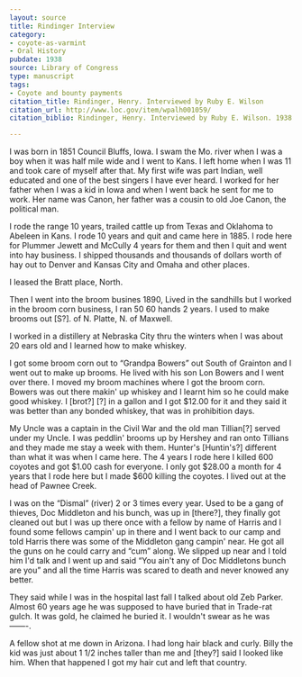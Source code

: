 ```yaml
---
layout: source
title: Rindinger Interview 
category:
- coyote-as-varmint
- Oral History
pubdate: 1938
source: Library of Congress
type: manuscript
tags: 
- Coyote and bounty payments
citation_title: Rindinger, Henry. Interviewed by Ruby E. Wilson
citation_url: http://www.loc.gov/item/wpalh001059/
citation_biblio: Rindinger, Henry. Interviewed by Ruby E. Wilson. 1938. Library of Congress, Manuscript Division, WPA Federal Writers' Project Collection. 

---
```




I was born in 1851 Council Bluffs, Iowa. I swam the Mo. river when I was a boy when it was half mile wide and I went to Kans. I left home when I was 11 and took care of myself after that. My first wife was part Indian, well educated and one of the best singers I have ever heard. I worked for her father when I was a kid in Iowa and when I went back he sent for me to work. Her name was Canon, her father was a cousin to old Joe Canon, the political man.

I rode the range 10 years, trailed cattle up from Texas and Oklahoma to Abeleen in Kans. I rode 10 years and quit and came here in 1885. I rode here for Plummer Jewett and McCully 4 years for them and then I quit and went into hay business. I shipped thousands and thousands of dollars worth of hay out to Denver and Kansas City and Omaha and other places.

I leased the Bratt place, North.

Then I went into the broom busines 1890, Lived in the sandhills but I worked in the broom corn business, I ran 50 60 hands 2 years. I used to make brooms out [S?]. of N. Platte, N. of Maxwell.

I worked in a distillery at Nebraska City thru the winters when I was about 20 ears old and I learned how to make whiskey.

I got some broom corn out to “Grandpa Bowers” out South of Grainton and I went out to make up brooms. He lived with his son Lon Bowers and I went over there. I moved my broom machines where I got the broom corn. Bowers was out there makin' up whiskey and I learnt him so he could make good whiskey. I [brot?] [?] in a gallon and I got $12.00 for it and they said it was better than any bonded whiskey, that was in prohibition days.

My Uncle was a captain in the Civil War and the old man Tillian[?] served under my Uncle. I was peddlin' brooms up by Hershey and ran onto Tillians and they made me stay a week with them. Hunter's [Huntin's?] different than what it was when I came here. The 4 years I rode here I killed 600 coyotes and got $1.00 cash for everyone. I only got $28.00 a month for 4 years that I rode here but I made $600 killing the coyotes. I lived out at the head of Pawnee Creek.

I was on the “Dismal” (river) 2 or 3 times every year. Used to be a gang of thieves, Doc Middleton and his bunch, was up in [there?], they finally got cleaned out but I was up there once with a fellow by name of Harris and I found some fellows campin' up in there and I went back to our camp and told Harris there was some of the Middleton gang campin' near. He got all the guns on he could carry and “cum” along. We slipped up near and I told him I'd talk and I went up and said “You ain't any of Doc Middletons bunch are you” and all the time Harris was scared to death and never knowed any better.

They said while I was in the hospital last fall I talked about old Zeb Parker. Almost 60 years age he was supposed to have buried that in Trade-rat gulch. It was gold, he claimed he buried it. I wouldn't swear as he was ——-.

A fellow shot at me down in Arizona. I had long hair black and curly. Billy the kid was just about 1 1/2 inches taller than me and [they?] said I looked like him. When that happened I got my hair cut and left that country.

